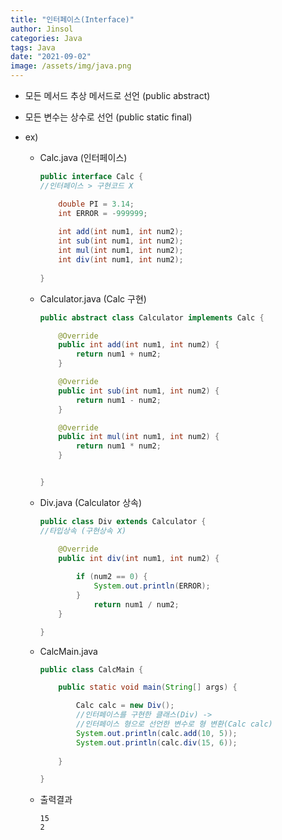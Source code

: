 ```yaml
---
title: "인터페이스(Interface)"
author: Jinsol
categories: Java
tags: Java
date: "2021-09-02"
image: /assets/img/java.png
---
```


- 모든 메서드 추상 메서드로 선언 (public abstract)

- 모든 변수는 상수로 선언 (public static final)

- ex)

    - Calc.java (인터페이스)

        ```java
        public interface Calc {
        //인터페이스 > 구현코드 X

            double PI = 3.14;
            int ERROR = -999999;
            
            int add(int num1, int num2);
            int sub(int num1, int num2);
            int mul(int num1, int num2);
            int div(int num1, int num2);
            
        }
        ```

    - Calculator.java (Calc 구현)

        ```java
        public abstract class Calculator implements Calc {

            @Override
            public int add(int num1, int num2) {
                return num1 + num2;
            }

            @Override
            public int sub(int num1, int num2) {
                return num1 - num2;
            }

            @Override
            public int mul(int num1, int num2) {
                return num1 * num2;
            }


        }
        ```

    - Div.java (Calculator 상속)

        ```java
        public class Div extends Calculator {
        //타입상속 (구현상속 X)

            @Override
            public int div(int num1, int num2) {
                
                if (num2 == 0) {
                    System.out.println(ERROR);
                }
                    return num1 / num2;
            }

        }
        ```

    - CalcMain.java

        ```java
        public class CalcMain {

            public static void main(String[] args) {

                Calc calc = new Div();
                //인터페이스를 구현한 클래스(Div) -> 
                //인터페이스 형으로 선언한 변수로 형 변환(Calc calc)
                System.out.println(calc.add(10, 5));
                System.out.println(calc.div(15, 6));
                
            }

        }
        ```

    - 출력결과

        ```
        15
        2
        ```